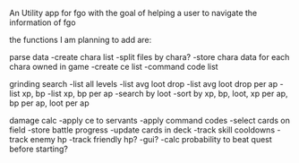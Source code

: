 An Utility app for fgo with the goal of helping a user to navigate the information of fgo

the functions I am planning to add are:

parse data
	-create chara list
	-split files by chara?
	-store chara data for each chara owned in game
	-create ce list
	-command code list



grinding search
	-list all levels
	-list avg loot drop
	-list avg loot drop per ap
	-list xp, bp
	-list xp, bp per ap
	-search by loot
	-sort by xp, bp, loot, xp per ap, bp per ap, loot per ap



damage calc
	-apply ce to servants
	-apply command codes
	-select cards on field
	-store battle progress
		-update cards in deck
		-track skill cooldowns
		-track enemy hp
		-track friendly hp?
		-gui?
		-calc probability to beat quest before starting?

